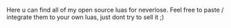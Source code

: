 Here u can find all of my open source luas for neverlose. Feel free to paste / integrate them to your own luas, just dont try to sell it ;)  

